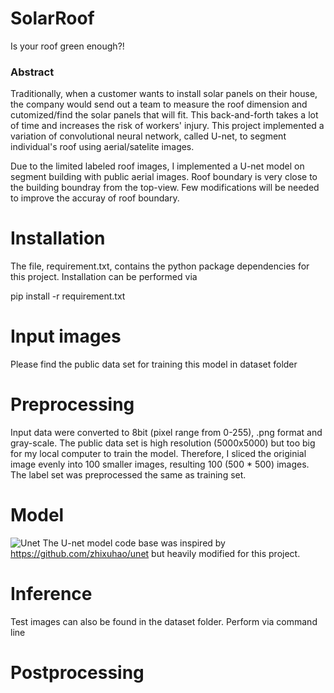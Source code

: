 # SolarRoof

Is your roof green enough?!

### Abstract

Traditionally, when a customer wants to install solar panels on their house, the company would send out a team to measure the roof dimension and cutomized/find the solar panels that will fit. This back-and-forth takes a lot of time and increases the risk of workers' injury. This project implemented a variation of convolutional neural network, called U-net, to segment individual's roof using aerial/satelite images.

Due to the limited labeled roof images, I implemented a U-net model on segment building with public aerial images. Roof boundary is very close to the building boundray from the top-view. Few modifications will be needed to improve the accuray of roof boundary. 

# Installation

The file, requirement.txt, contains the python package dependencies for this project. Installation can be performed via 


pip install -r requirement.txt

# Input images

Please find the public data set for training this model in dataset folder

# Preprocessing

Input data were converted to 8bit (pixel range from 0-255), .png format and gray-scale. 
The public data set is high resolution (5000x5000) but too big for my local computer to train the model. Therefore, I sliced the originial image evenly into 100 smaller images, resulting 100 (500 * 500) images. The label set was preprocessed the same as training set. 


# Model
![Unet](https://github.com/julia78118/SolarRoof/blob/master/Unet.jpg)
The U-net model code base was inspired by https://github.com/zhixuhao/unet but heavily modified for this project.

# Inference

Test images can also be found in the dataset folder. 
Perform via command line

# Postprocessing

